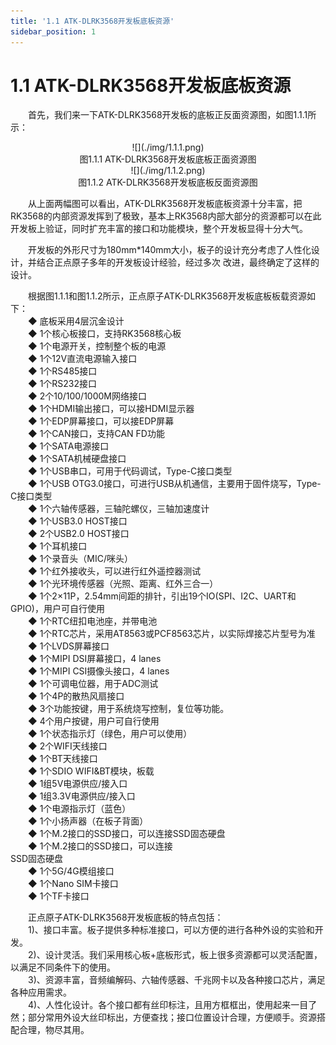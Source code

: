 ```yaml
---
title: '1.1 ATK-DLRK3568开发板底板资源'
sidebar_position: 1
---
```


# 1.1 ATK-DLRK3568开发板底板资源

&emsp;&emsp;首先，我们来一下ATK-DLRK3568开发板的底板正反面资源图，如图1.1.1所示：

<center>
![](./img/1.1.1.png)<br />
图1.1.1 ATK-DLRK3568开发板底板正面资源图
</center>

<center>
![](./img/1.1.2.png)<br />
图1.1.2 ATK-DLRK3568开发板底板反面资源图
</center>

&emsp;&emsp;从上面两幅图可以看出，ATK-DLRK3568开发板底板资源十分丰富，把RK3568的内部资源发挥到了极致，基本上RK3568内部大部分的资源都可以在此开发板上验证，同时扩充丰富的接口和功能模块，整个开发板显得十分大气。

&emsp;&emsp;开发板的外形尺寸为180mm*140mm大小，板子的设计充分考虑了人性化设计，并结合正点原子多年的开发板设计经验，经过多次 改进，最终确定了这样的设计。

&emsp;&emsp;根据图1.1.1和图1.1.2所示，正点原子ATK-DLRK3568开发板底板板载资源如下：<br />
&emsp;&emsp;◆	底板采用4层沉金设计<br />
&emsp;&emsp;◆	1个核心板接口，支持RK3568核心板<br />
&emsp;&emsp;◆	1个电源开关，控制整个板的电源 <br />
&emsp;&emsp;◆	1个12V直流电源输入接口<br />
&emsp;&emsp;◆	1个RS485接口<br />
&emsp;&emsp;◆	1个RS232接口<br />
&emsp;&emsp;◆	2个10/100/1000M网络接口<br />
&emsp;&emsp;◆	1个HDMI输出接口，可以接HDMI显示器<br />
&emsp;&emsp;◆	1个EDP屏幕接口，可以接EDP屏幕<br />
&emsp;&emsp;◆	1个CAN接口，支持CAN FD功能<br />
&emsp;&emsp;◆	1个SATA电源接口<br />
&emsp;&emsp;◆	1个SATA机械硬盘接口<br />
&emsp;&emsp;◆	1个USB串口，可用于代码调试，Type-C接口类型<br />
&emsp;&emsp;◆	1个USB OTG3.0接口，可进行USB从机通信，主要用于固件烧写，Type-C接口类型<br />
&emsp;&emsp;◆	1个六轴传感器，三轴陀螺仪，三轴加速度计<br />
&emsp;&emsp;◆	1个USB3.0 HOST接口<br />
&emsp;&emsp;◆	2个USB2.0 HOST接口<br />
&emsp;&emsp;◆	1个耳机接口<br />
&emsp;&emsp;◆	1个录音头（MIC/咪头）<br />
&emsp;&emsp;◆	1个红外接收头，可以进行红外遥控器测试<br />
&emsp;&emsp;◆	1个光环境传感器（光照、距离、红外三合一）<br />
&emsp;&emsp;◆	1个2×11P，2.54mm间距的排针，引出19个IO(SPI、I2C、UART和GPIO)，用户可自行使用<br />
&emsp;&emsp;◆	1个RTC纽扣电池座，并带电池<br />
&emsp;&emsp;◆	1个RTC芯片，采用AT8563或PCF8563芯片，以实际焊接芯片型号为准<br />
&emsp;&emsp;◆	1个LVDS屏幕接口<br />
&emsp;&emsp;◆	1个MIPI DSI屏幕接口，4 lanes<br />
&emsp;&emsp;◆	1个MIPI CSI摄像头接口，4 lanes<br />
&emsp;&emsp;◆	1个可调电位器，用于ADC测试<br />
&emsp;&emsp;◆	1个4P的散热风扇接口<br />
&emsp;&emsp;◆	3个功能按键，用于系统烧写控制，复位等功能。<br />
&emsp;&emsp;◆	4个用户按键，用户可自行使用<br />
&emsp;&emsp;◆	1个状态指示灯（绿色，用户可以使用）<br />
&emsp;&emsp;◆	2个WIFI天线接口<br />
&emsp;&emsp;◆	1个BT天线接口<br />
&emsp;&emsp;◆	1个SDIO WIFI&BT模块，板载<br />
&emsp;&emsp;◆	1组5V电源供应/接入口<br />
&emsp;&emsp;◆	1组3.3V电源供应/接入口<br />
&emsp;&emsp;◆	1个电源指示灯（蓝色）<br />
&emsp;&emsp;◆	1个小扬声器（在板子背面）<br />
&emsp;&emsp;◆	1个M.2接口的SSD接口，可以连接SSD固态硬盘<br />
&emsp;&emsp;◆	1个M.2接口的SSD接口，可以连接<br />SSD固态硬盘<br />
&emsp;&emsp;◆	1个5G/4G模组接口<br />
&emsp;&emsp;◆	1个Nano SIM卡接口<br />
&emsp;&emsp;◆	1个TF卡接口

&emsp;&emsp;正点原子ATK-DLRK3568开发板底板的特点包括：<br />
&emsp;&emsp;1)、接口丰富。板子提供多种标准接口，可以方便的进行各种外设的实验和开发。<br />
&emsp;&emsp;2)、设计灵活。我们采用核心板+底板形式，板上很多资源都可以灵活配置，以满足不同条件下的使用。<br /> 
&emsp;&emsp;3)、资源丰富，音频编解码、六轴传感器、千兆网卡以及各种接口芯片，满足各种应用需求。<br />
&emsp;&emsp;4)、人性化设计。各个接口都有丝印标注，且用方框框出，使用起来一目了然；部分常用外设大丝印标出，方便查找；接口位置设计合理，方便顺手。资源搭配合理，物尽其用。




















